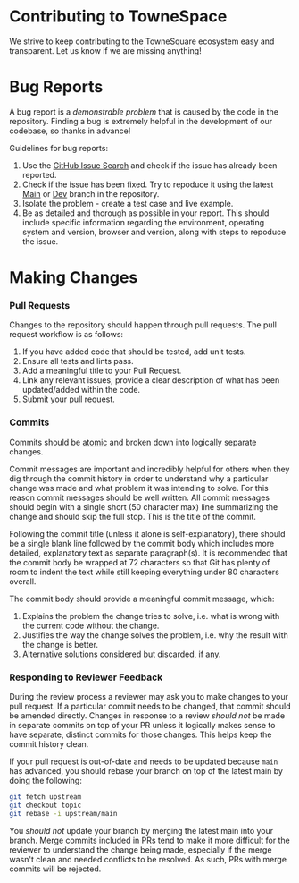 # Contributing to TowneSpace

We strive to keep contributing to the TowneSquare ecosystem easy and transparent. Let us know if we are missing anything!

# Bug Reports

A bug report is a _demonstrable problem_ that is caused by the code in the repository. Finding a bug is extremely helpful in the development of our codebase, so thanks in advance!

Guidelines for bug reports:

1. Use the [GitHub Issue Search](https://github.com/TowneSquare/TowneSpace/issues) and check if the issue has already been reported.
2. Check if the issue has been fixed. Try to repoduce it using the latest [Main](https://github.com/TowneSquare/TowneSpace/tree/main) or [Dev](https://github.com/TowneSquare/TowneSpace/tree/dev) branch in the repository.
3. Isolate the problem - create a test case and live example.
4. Be as detailed and thorough as possible in your report. This should include specific information regarding the environment, operating system and version, browser and version, along with steps to repoduce the issue.

# Making Changes

### Pull Requests

Changes to the repository should happen through pull requests. The pull request workflow is as follows:

1. If you have added code that should be tested, add unit tests.
2. Ensure all tests and lints pass.
3. Add a meaningful title to your Pull Request.
4. Link any relevant issues, provide a clear description of what has been updated/added within the code.
5. Submit your pull request.

### Commits

Commits should be [atomic](https://en.wikipedia.org/wiki/Atomic_commit#Atomic_commit_convention) and broken down into logically separate changes.

Commit messages are important and incredibly helpful for others when they dig through the commit history in order to understand why a particular change was made and what problem it was intending to solve. For this reason commit messages should be well written. All commit messages should begin with a single short (50 character max) line summarizing the change and should skip the full stop. This is the title of the commit.

Following the commit title (unless it alone is self-explanatory), there should be a single blank line followed by the commit body which includes more detailed, explanatory text as separate paragraph(s). It is recommended that the commit body be wrapped at 72 characters so that Git has plenty of room to indent the text while still keeping everything under 80 characters overall.

The commit body should provide a meaningful commit message, which:

1. Explains the problem the change tries to solve, i.e. what is wrong with the current code without the change.
2. Justifies the way the change solves the problem, i.e. why the result with the change is better.
3. Alternative solutions considered but discarded, if any.

### Responding to Reviewer Feedback

During the review process a reviewer may ask you to make changes to your pull request. If a particular commit needs to be changed, that commit should be amended directly. Changes in response to a review _should not_ be made in separate commits on top of your PR unless it logically makes sense to have separate, distinct commits for those changes. This helps keep the commit history clean.

If your pull request is out-of-date and needs to be updated because `main` has advanced, you should rebase your branch on top of the latest main by doing the following:

```bash
git fetch upstream
git checkout topic
git rebase -i upstream/main
```

You _should not_ update your branch by merging the latest main into your branch. Merge commits included in PRs tend to make it more difficult for the reviewer to understand the change being made, especially if the merge wasn't clean and needed conflicts to be resolved. As such, PRs with merge commits will be rejected.
